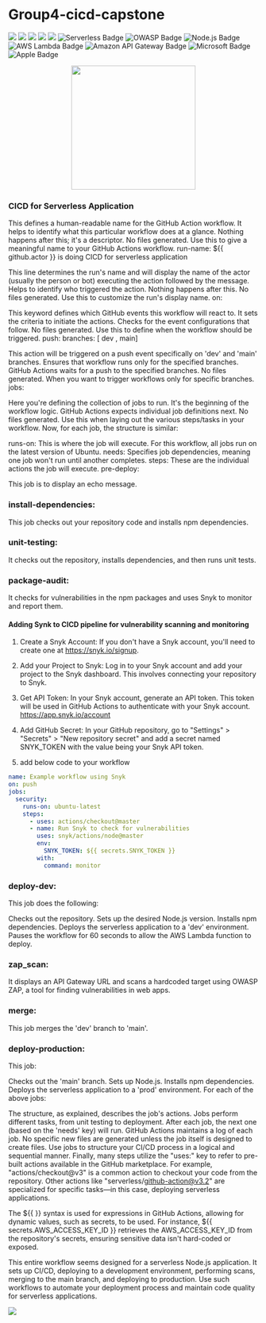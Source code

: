 # Group4-cicd-capstone 

<img src="https://img.shields.io/badge/Amazon AWS-FF9900?style=for-the-badge&logo=amazonaws&logoColor=white" />   <img src="https://img.shields.io/badge/GitHub_Actions-2088FF?style=for-the-badge&logo=github-actions&logoColor=white" />  <img src="https://img.shields.io/badge/Visual_Studio_Code-0078D4?style=for-the-badge&logo=visual%20studio%20code&logoColor=white" />     <img src="https://img.shields.io/badge/Ubuntu-E95420?style=for-the-badge&logo=ubuntu&logoColor=white"/>
<img src="https://img.shields.io/badge/Snyk-4C4A73?style=for-the-badge&logo=snyk&logoColor=white"/>
![Serverless Badge](https://img.shields.io/badge/Serverless-FD5750?logo=serverless&logoColor=fff&style=for-the-badge) ![OWASP Badge](https://img.shields.io/badge/OWASP-000?logo=owasp&logoColor=fff&style=for-the-badge) ![Node.js Badge](https://img.shields.io/badge/Node.js-393?logo=nodedotjs&logoColor=fff&style=for-the-badge) ![AWS Lambda Badge](https://img.shields.io/badge/AWS%20Lambda-F90?logo=awslambda&logoColor=fff&style=for-the-badge) ![Amazon API Gateway Badge](https://img.shields.io/badge/Amazon%20API%20Gateway-FF4F8B?logo=amazonapigateway&logoColor=fff&style=for-the-badge) ![Microsoft Badge](https://img.shields.io/badge/Microsoft-5E5E5E?logo=microsoft&logoColor=fff&style=for-the-badge)
![Apple Badge](https://img.shields.io/badge/Apple-000?logo=apple&logoColor=fff&style=for-the-badge)


<p align="center">
  <img width="250" src="https://media.giphy.com/media/Dh5q0sShxgp13DwrvG/giphy.gif">
</p>

### CICD for Serverless Application

This defines a human-readable name for the GitHub Action workflow.
It helps to identify what this particular workflow does at a glance.
Nothing happens after this; it's a descriptor.
No files generated.
Use this to give a meaningful name to your GitHub Actions workflow.
run-name: ${{ github.actor }} is doing CICD for serverless application

This line determines the run's name and will display the name of the actor (usually the person or bot) executing the action followed by the message.
Helps to identify who triggered the action.
Nothing happens after this.
No files generated.
Use this to customize the run's display name.
on:

This keyword defines which GitHub events this workflow will react to.
It sets the criteria to initiate the actions.
Checks for the event configurations that follow.
No files generated.
Use this to define when the workflow should be triggered.
push:
branches: [ dev , main]

This action will be triggered on a push event specifically on 'dev' and 'main' branches.
Ensures that workflow runs only for the specified branches.
GitHub Actions waits for a push to the specified branches.
No files generated.
When you want to trigger workflows only for specific branches.
jobs:

Here you're defining the collection of jobs to run.
It's the beginning of the workflow logic.
GitHub Actions expects individual job definitions next.
No files generated.
Use this when laying out the various steps/tasks in your workflow.
Now, for each job, the structure is similar:

runs-on: This is where the job will execute. For this workflow, all jobs run on the latest version of Ubuntu.
needs: Specifies job dependencies, meaning one job won't run until another completes.
steps: These are the individual actions the job will execute.
pre-deploy:

This job is to display an echo message.

### install-dependencies:

This job checks out your repository code and installs npm dependencies.

### unit-testing:

It checks out the repository, installs dependencies, and then runs unit tests.

### package-audit:


It checks for vulnerabilities in the npm packages and uses Snyk to monitor and report them.

#### Adding Synk to CICD pipeline for vulnerability scanning and monitoring

1) Create a Snyk Account:
If you don't have a Snyk account, you'll need to create one at https://snyk.io/signup.

2) Add your Project to Snyk:
Log in to your Snyk account and add your project to the Snyk dashboard. This involves connecting your repository to Snyk.

3) Get API Token:
In your Snyk account, generate an API token. This token will be used in GitHub Actions to authenticate with your Snyk account. https://app.snyk.io/account

4) Add GitHub Secret:
In your GitHub repository, go to "Settings" > "Secrets" > "New repository secret" and add a secret named SNYK_TOKEN with the value being your Snyk API token.

5) add below code to your workflow
```yml
name: Example workflow using Snyk
on: push
jobs:
  security:
    runs-on: ubuntu-latest
    steps:
      - uses: actions/checkout@master
      - name: Run Snyk to check for vulnerabilities
        uses: snyk/actions/node@master
        env:
          SNYK_TOKEN: ${{ secrets.SNYK_TOKEN }}
        with:
          command: monitor
```

### deploy-dev:

This job does the following:

Checks out the repository.
Sets up the desired Node.js version.
Installs npm dependencies.
Deploys the serverless application to a 'dev' environment.
Pauses the workflow for 60 seconds to allow the AWS Lambda function to deploy.
### zap_scan:

It displays an API Gateway URL and scans a hardcoded target using OWASP ZAP, a tool for finding vulnerabilities in web apps.

### merge:

This job merges the 'dev' branch to 'main'.

### deploy-production:

This job:

Checks out the 'main' branch.
Sets up Node.js.
Installs npm dependencies.
Deploys the serverless application to a 'prod' environment.
For each of the above jobs:

The structure, as explained, describes the job's actions.
Jobs perform different tasks, from unit testing to deployment.
After each job, the next one (based on the 'needs' key) will run.
GitHub Actions maintains a log of each job. No specific new files are generated unless the job itself is designed to create files.
Use jobs to structure your CI/CD process in a logical and sequential manner.
Finally, many steps utilize the "uses:" key to refer to pre-built actions available in the GitHub marketplace. For example, "actions/checkout@v3" is a common action to checkout your code from the repository. Other actions like "serverless/github-action@v3.2" are specialized for specific tasks—in this case, deploying serverless applications.

The ${{ }} syntax is used for expressions in GitHub Actions, allowing for dynamic values, such as secrets, to be used. For instance, ${{ secrets.AWS_ACCESS_KEY_ID }} retrieves the AWS_ACCESS_KEY_ID from the repository's secrets, ensuring sensitive data isn't hard-coded or exposed.

This entire workflow seems designed for a serverless Node.js application. It sets up CI/CD, deploying to a development environment, performing scans, merging to the main branch, and deploying to production. Use such workflows to automate your deployment process and maintain code quality for serverless applications.




 <img src="https://img.shields.io/badge/Ask%20me-anything-1abc9c.svg"/>

